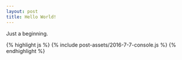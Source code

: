 ```yaml
---
layout: post
title: Hello World!
---
```


Just a beginning.

{% highlight js %}
{% include post-assets/2016-7-7-console.js %}
{% endhighlight %}

<script src="/_includes/post-assets/2016-7-7-console.js"></script>